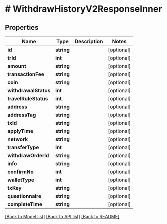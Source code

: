 # # WithdrawHistoryV2ResponseInner

## Properties

Name | Type | Description | Notes
------------ | ------------- | ------------- | -------------
**id** | **string** |  | [optional]
**trId** | **int** |  | [optional]
**amount** | **string** |  | [optional]
**transactionFee** | **string** |  | [optional]
**coin** | **string** |  | [optional]
**withdrawalStatus** | **int** |  | [optional]
**travelRuleStatus** | **int** |  | [optional]
**address** | **string** |  | [optional]
**addressTag** | **string** |  | [optional]
**txId** | **string** |  | [optional]
**applyTime** | **string** |  | [optional]
**network** | **string** |  | [optional]
**transferType** | **int** |  | [optional]
**withdrawOrderId** | **string** |  | [optional]
**info** | **string** |  | [optional]
**confirmNo** | **int** |  | [optional]
**walletType** | **int** |  | [optional]
**txKey** | **string** |  | [optional]
**questionnaire** | **string** |  | [optional]
**completeTime** | **string** |  | [optional]

[[Back to Model list]](../../README.md#models) [[Back to API list]](../../README.md#endpoints) [[Back to README]](../../README.md)
